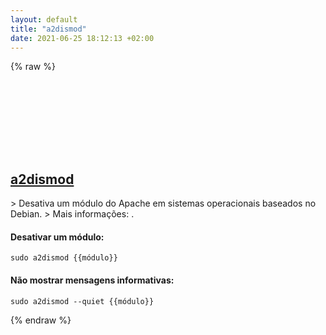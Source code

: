 ```yaml
---
layout: default
title: "a2dismod"
date: 2021-06-25 18:12:13 +02:00
---
```

{% raw %}
<h2 id="a2dismod">
  <a href="/pt_br/linux/a2dismod.html">a2dismod</a> <a href="#a2dismod"><svg class="icon">
    <use href="/assets/images/unicode_sprite.svg#link" />
  </svg></a>
</h2>
> Desativa um módulo do Apache em sistemas operacionais baseados no Debian.
> Mais informações: <https://manpages.debian.org/buster/apache2/a2dismod.8.en.html>.

#### Desativar um módulo:
```shell
sudo a2dismod {{módulo}}
```
#### Não mostrar mensagens informativas:
```shell
sudo a2dismod --quiet {{módulo}}
```
{% endraw %}